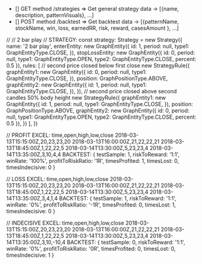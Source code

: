 - [] GET method /strategies => Get general strategy data -> [{name, description, patternVisuals}, ...]
- [] POST method /backtest => Get backtest data -> [{patternName, stockName, win, loss, earnedRR, risk, reward, casesAmount }, ...]




//
// 2 bar play
//
STRATEGY:
  const strategy: Strategy = new Strategy({
    name: '2 bar play',
    enterEntity: new GraphEntity({
      id: 1,
      period: null,
      type1: GraphEntityType.CLOSE,
    }),
    stopLossEntity: new GraphEntity({
      id: 0,
      period: null,
      type1: GraphEntityType.OPEN,
      type2: GraphEntityType.CLOSE,
      percent: 0.5
    }),
    rules: [
      // second price closed below first close
      new StrategyRule({
        graphEntity1: new GraphEntity({
          id: 0,
          period: null,
          type1: GraphEntityType.CLOSE,
        }),
        position: GraphPositionType.ABOVE,
        graphEntity2: new GraphEntity({
          id: 1,
          period: null,
          type1: GraphEntityType.CLOSE,
        }),
      }),
      // second price closed above second candles 50% body height
      new StrategyRule({
        graphEntity1: new GraphEntity({
          id: 1,
          period: null,
          type1: GraphEntityType.CLOSE,
        }),
        position: GraphPositionType.ABOVE,
        graphEntity2: new GraphEntity({
          id: 0,
          period: null,
          type1: GraphEntityType.OPEN,
          type2: GraphEntityType.CLOSE,
          percent: 0.5
        }),
      })
    ],
  })

// PROFIT
EXCEL:
time,open,high,low,close
2018-03-13T15:15:00Z,20,23,23,20
2018-03-13T16:00:00Z,21,22,22,21
2018-03-13T18:45:00Z,1,22,22,5
2018-03-14T13:30:00Z,5,23,23,4
2018-03-14T13:35:00Z,3,10,4,4
BACKTEST:
{
  testSample: 1,
  riskToReward: '1:1',
  winRate: '100%',
  profitToRiskRatio: '1R',
  timesProfited: 1,
  timesLost: 0,
  timesIndecisive: 0
}

// LOSS
EXCEL:
time,open,high,low,close
2018-03-13T15:15:00Z,20,23,23,20
2018-03-13T16:00:00Z,21,22,22,21
2018-03-13T18:45:00Z,1,22,22,5
2018-03-14T13:30:00Z,5,23,23,4
2018-03-14T13:35:00Z,3,4,1,4
BACKTEST:
{
  testSample: 1,
  riskToReward: '1:1',
  winRate: '0%',
  profitToRiskRatio: '-1R',
  timesProfited: 0,
  timesLost: 1,
  timesIndecisive: 0
}

// INDECISIVE
EXCEL:
time,open,high,low,close
2018-03-13T15:15:00Z,20,23,23,20
2018-03-13T16:00:00Z,21,22,22,21
2018-03-13T18:45:00Z,1,22,22,5
2018-03-14T13:30:00Z,5,23,23,4
2018-03-14T13:35:00Z,3,10,-10,4
BACKTEST:
{
  testSample: 0,
  riskToReward: '1:1',
  winRate: '0%',
  profitToRiskRatio: '0R',
  timesProfited: 0,
  timesLost: 0,
  timesIndecisive: 1
}